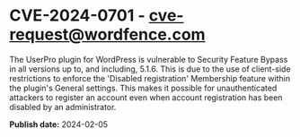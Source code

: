 # CVE-2024-0701 - cve-request@wordfence.com

The UserPro plugin for WordPress is vulnerable to Security Feature Bypass in all versions up to, and including, 5.1.6. This is due to the use of client-side restrictions to enforce the 'Disabled registration' Membership feature within the plugin's General settings. This makes it possible for unauthenticated attackers to register an account even when account registration has been disabled by an administrator.

**Publish date:** 2024-02-05
